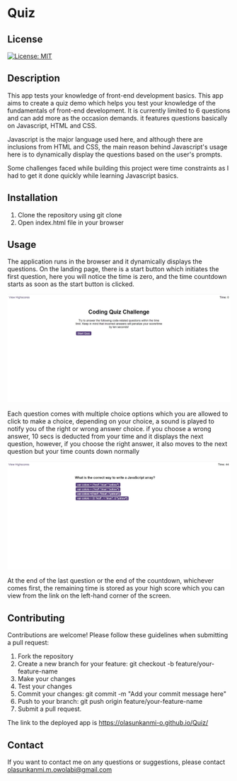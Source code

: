 # Quiz

## License 

[![License: MIT ](https://img.shields.io/badge/License-MIT-yellow.svg)](https://opensource.org/licenses/MIT)

## Description
This app tests your knowledge of front-end development basics. 
This app aims to create a quiz demo which helps you test your knowledge of the fundamentals of front-end development. It is currently limited to 6 questions and can add more as the occasion demands. it features questions basically on Javascript, HTML and CSS. 

Javascript is the major language used here, and although there are inclusions from HTML and CSS, the main reason behind Javascript's usage here is to dynamically display the questions based on the user's prompts.  

Some challenges faced while building this project were time constraints as I had to get it done quickly while learning Javascript basics.


## Installation 
<ol>
    <li>Clone the repository using git clone</li>
    <li>Open index.html file in your browser</li>
</ol>

## Usage
The application runs in the browser and it dynamically displays the questions. On the landing page, there is a start button which initiates the first question, here you will notice the time is zero, and the time countdown starts as soon as the start button is clicked.

<div>
    <img src="Assets\Images\start.jpg">    
</div>

Each question comes with multiple choice options which you are allowed to click to make a choice, depending on your choice, a sound is played to notify you of the right or wrong answer choice.
if you choose a wrong answer, 10 secs is deducted from your time and it displays the next question, however, if you choose the right answer, it also moves to the next question but your time counts down normally


<div>
    <img src="Assets\Images\question.jpg">
</div>

At the end of the last question or the end of the countdown, whichever comes first, the remaining time is stored as your high score which you can view from the link on the left-hand corner of the screen.


## Contributing

Contributions are welcome! Please follow these guidelines when submitting a pull request:

<ol>
    <li>Fork the repository</li>
    <li>Create a new branch for your feature: git checkout -b feature/your-feature-name</li>
    <li>Make your changes</li>
    <li>Test your changes</li>
    <li>Commit your changes: git commit -m "Add your commit message here"</li>
    <li>Push to your branch: git push origin feature/your-feature-name</li>
    <li>Submit a pull request.</li>
</ol>

The link to the deployed app is https://olasunkanmi-o.github.io/Quiz/


## Contact

If you want to contact me on any questions or suggestions, please contact olasunkanmi.m.owolabi@gmail.com 





